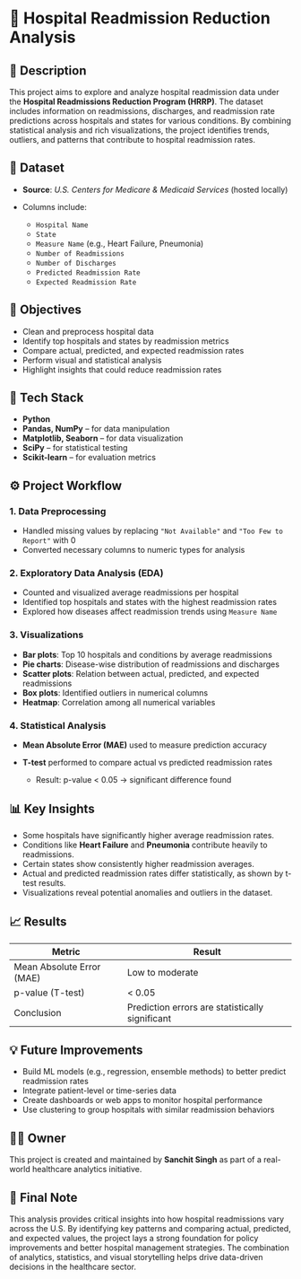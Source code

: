 # 🏥 Hospital Readmission Reduction Analysis

## 📝 Description
This project aims to explore and analyze hospital readmission data under the **Hospital Readmissions Reduction Program (HRRP)**. The dataset includes information on readmissions, discharges, and readmission rate predictions across hospitals and states for various conditions. By combining statistical analysis and rich visualizations, the project identifies trends, outliers, and patterns that contribute to hospital readmission rates.

## 📂 Dataset

* **Source**: *U.S. Centers for Medicare & Medicaid Services* (hosted locally)
* Columns include:

  * `Hospital Name`
  * `State`
  * `Measure Name` (e.g., Heart Failure, Pneumonia)
  * `Number of Readmissions`
  * `Number of Discharges`
  * `Predicted Readmission Rate`
  * `Expected Readmission Rate`

## 🎯 Objectives
* Clean and preprocess hospital data
* Identify top hospitals and states by readmission metrics
* Compare actual, predicted, and expected readmission rates
* Perform visual and statistical analysis
* Highlight insights that could reduce readmission rates

## 🧰 Tech Stack
* **Python**
* **Pandas, NumPy** – for data manipulation
* **Matplotlib, Seaborn** – for data visualization
* **SciPy** – for statistical testing
* **Scikit-learn** – for evaluation metrics

## ⚙️ Project Workflow
### 1. Data Preprocessing

* Handled missing values by replacing `"Not Available"` and `"Too Few to Report"` with 0
* Converted necessary columns to numeric types for analysis

### 2. Exploratory Data Analysis (EDA)

* Counted and visualized average readmissions per hospital
* Identified top hospitals and states with the highest readmission rates
* Explored how diseases affect readmission trends using `Measure Name`

### 3. Visualizations

* **Bar plots**: Top 10 hospitals and conditions by average readmissions
* **Pie charts**: Disease-wise distribution of readmissions and discharges
* **Scatter plots**: Relation between actual, predicted, and expected readmissions
* **Box plots**: Identified outliers in numerical columns
* **Heatmap**: Correlation among all numerical variables

### 4. Statistical Analysis

* **Mean Absolute Error (MAE)** used to measure prediction accuracy
* **T-test** performed to compare actual vs predicted readmission rates

  * Result: p-value < 0.05 → significant difference found

## 📊 Key Insights
* Some hospitals have significantly higher average readmission rates.
* Conditions like **Heart Failure** and **Pneumonia** contribute heavily to readmissions.
* Certain states show consistently higher readmission averages.
* Actual and predicted readmission rates differ statistically, as shown by t-test results.
* Visualizations reveal potential anomalies and outliers in the dataset.

## 📈 Results
| Metric                    | Result                                          |
| ------------------------- | ----------------------------------------------- |
| Mean Absolute Error (MAE) | Low to moderate                                 |
| p-value (T-test)          | < 0.05                                          |
| Conclusion                | Prediction errors are statistically significant |


## 💡 Future Improvements
* Build ML models (e.g., regression, ensemble methods) to better predict readmission rates
* Integrate patient-level or time-series data
* Create dashboards or web apps to monitor hospital performance
* Use clustering to group hospitals with similar readmission behaviors

## 👨‍💻 Owner
This project is created and maintained by **Sanchit Singh** as part of a real-world healthcare analytics initiative.

## 🚀 Final Note

This analysis provides critical insights into how hospital readmissions vary across the U.S. By identifying key patterns and comparing actual, predicted, and expected values, the project lays a strong foundation for policy improvements and better hospital management strategies. The combination of analytics, statistics, and visual storytelling helps drive data-driven decisions in the healthcare sector.
